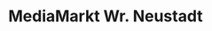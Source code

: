 ---
title: "MediaMarkt Wr. Neustadt"
url: /wiener-neustadt/mediamarkt-wr-neustadt/
shop: Elektronik
---